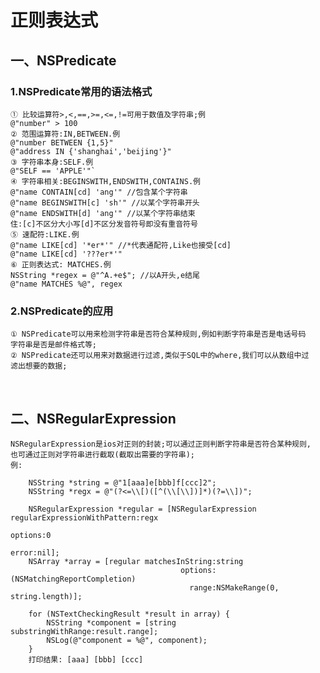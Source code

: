 # 正则表达式
## 一、NSPredicate
### 1.NSPredicate常用的语法格式
	① 比较运算符>,<,==,>=,<=,!=可用于数值及字符串;例
	@"number" > 100
	② 范围运算符:IN,BETWEEN.例    
	@"number BETWEEN {1,5}"
	@"address IN {'shanghai','beijing'}"
	③ 字符串本身:SELF.例
	@"SELF == 'APPLE'"`
	④ 字符串相关:BEGINSWITH,ENDSWITH,CONTAINS.例
	@"name CONTAIN[cd] 'ang'" //包含某个字符串
	@"name BEGINSWITH[c] 'sh'" //以某个字符串开头
	@"name ENDSWITH[d] 'ang'" //以某个字符串结束
	住:[c]不区分大小写[d]不区分发音符号即没有重音符号
	⑤ 速配符:LIKE.例
	@"name LIKE[cd] '*er*'" //*代表通配符,Like也接受[cd]
	@"name LIKE[cd] '???er*'" 
	⑥ 正则表达式: MATCHES.例
	NSString *regex = @"^A.+e$"; //以A开头,e结尾
	@"name MATCHES %@", regex
### 2.NSPredicate的应用
	① NSPredicate可以用来检测字符串是否符合某种规则,例如判断字符串是否是电话号码
	字符串是否是邮件格式等;
	② NSPredicate还可以用来对数据进行过滤,类似于SQL中的where,我们可以从数组中过
	滤出想要的数据;
  
## 二、NSRegularExpression
	NSRegularExpression是ios对正则的封装;可以通过正则判断字符串是否符合某种规则,
	也可通过正则对字符串进行截取(截取出需要的字符串);
	例:
```
    NSString *string = @"1[aaa]e[bbb]f[ccc]2";
    NSString *regx = @"(?<=\\[)([^(\\[\\])]*)(?=\\])";

    NSRegularExpression *regular = [NSRegularExpression regularExpressionWithPattern:regx 
                                                                             options:0 
                                                                             error:nil];
    NSArray *array = [regular matchesInString:string
                                      options:(NSMatchingReportCompletion) 
                                        range:NSMakeRange(0, string.length)];

    for (NSTextCheckingResult *result in array) {
        NSString *component = [string substringWithRange:result.range];
        NSLog(@"component = %@", component);
    }
    打印结果: [aaa] [bbb] [ccc]
```
